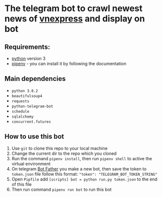 # The telegram bot to crawl newest news of [vnexpress](https://vnexpress.net) and display on bot
## Requirements:
* [python](https://www.python.org "python") version 3
* [pipenv](https://pipenv.pypa.io/en/latest/ "pipenv") - you can install it by following the documentation
## Main dependencies
* `python 3.8.2`
* `beautifulsoup4`
* `requests`
* `python-telegram-bot`
* `schedule`
* `sqlalchemy`
* `concurrent.futures`
## How to use this bot
1. Use `git` to clone this repo to your local machine
2. Change the current dir to the repo which you cloned
3. Run the command `pipenv install`, then run `pipenv shell` to active the virtual environment
4. On telegram [Bot Father](https://telegram.me/BotFather "Bot Father") you make a new bot, then save the token to `token.json` file follow this format: `"token": "TELEGRAM_BOT_TOKEN_STRING"`
5. Open `Pipfile` add `[scripts] bot = python run.py token.json` to the end of this file
6. Then run command `pipenv run bot` to run this bot
